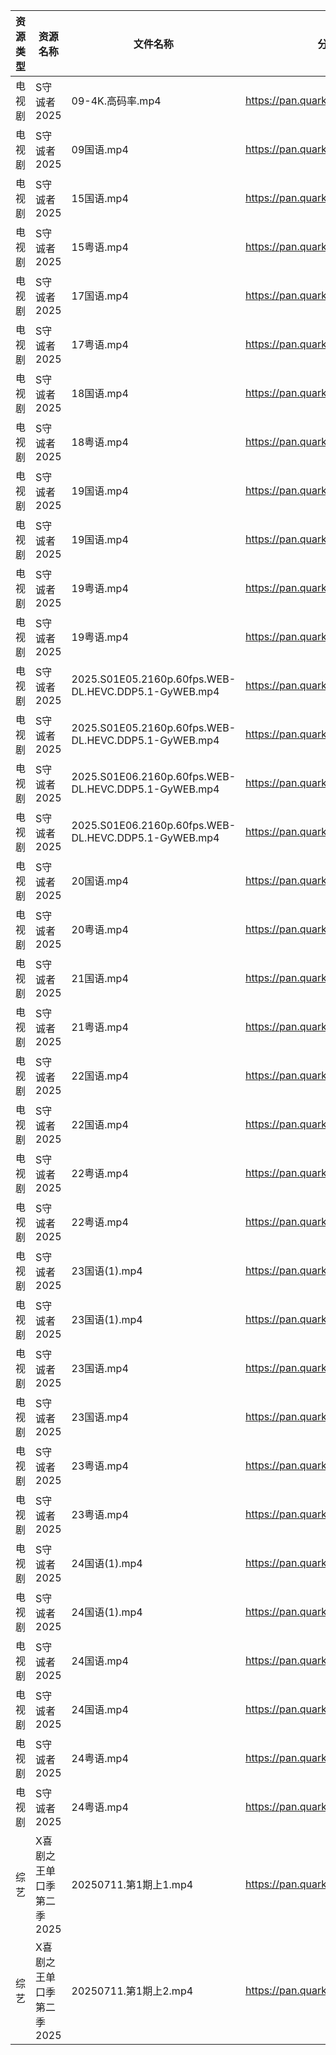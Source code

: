 | 资源类型 | 资源名称            | 文件名称                                                 | 分享链接                                | 更新时间                |
| ---- | --------------- | ---------------------------------------------------- | ----------------------------------- | ------------------- |
| 电视剧  | S守诚者2025        | 09-4K.高码率.mp4                                        | https://pan.quark.cn/s/1b4e789d7898 | 2025-09-11 10:23:10 |
| 电视剧  | S守诚者2025        | 09国语.mp4                                             | https://pan.quark.cn/s/1b4e789d7898 | 2025-09-11 10:23:04 |
| 电视剧  | S守诚者2025        | 15国语.mp4                                             | https://pan.quark.cn/s/1b4e789d7898 | 2025-09-11 10:23:00 |
| 电视剧  | S守诚者2025        | 15粤语.mp4                                             | https://pan.quark.cn/s/1b4e789d7898 | 2025-09-11 10:23:08 |
| 电视剧  | S守诚者2025        | 17国语.mp4                                             | https://pan.quark.cn/s/1b4e789d7898 | 2025-09-11 10:22:53 |
| 电视剧  | S守诚者2025        | 17粤语.mp4                                             | https://pan.quark.cn/s/1b4e789d7898 | 2025-09-11 10:22:45 |
| 电视剧  | S守诚者2025        | 18国语.mp4                                             | https://pan.quark.cn/s/1b4e789d7898 | 2025-09-11 10:22:48 |
| 电视剧  | S守诚者2025        | 18粤语.mp4                                             | https://pan.quark.cn/s/1b4e789d7898 | 2025-09-11 10:22:57 |
| 电视剧  | S守诚者2025        | 19国语.mp4                                             | https://pan.quark.cn/s/1b4e789d7898 | 2025-09-11 01:22:59 |
| 电视剧  | S守诚者2025        | 19国语.mp4                                             | https://pan.quark.cn/s/1b4e789d7898 | 2025-09-11 10:22:26 |
| 电视剧  | S守诚者2025        | 19粤语.mp4                                             | https://pan.quark.cn/s/1b4e789d7898 | 2025-09-11 01:22:54 |
| 电视剧  | S守诚者2025        | 19粤语.mp4                                             | https://pan.quark.cn/s/1b4e789d7898 | 2025-09-11 10:22:24 |
| 电视剧  | S守诚者2025        | 2025.S01E05.2160p.60fps.WEB-DL.HEVC.DDP5.1-GyWEB.mp4 | https://pan.quark.cn/s/1b4e789d7898 | 2025-09-11 10:23:17 |
| 电视剧  | S守诚者2025        | 2025.S01E05.2160p.60fps.WEB-DL.HEVC.DDP5.1-GyWEB.mp4 | https://pan.quark.cn/s/1b4e789d7898 | 2025-09-11 01:23:06 |
| 电视剧  | S守诚者2025        | 2025.S01E06.2160p.60fps.WEB-DL.HEVC.DDP5.1-GyWEB.mp4 | https://pan.quark.cn/s/1b4e789d7898 | 2025-09-11 10:23:14 |
| 电视剧  | S守诚者2025        | 2025.S01E06.2160p.60fps.WEB-DL.HEVC.DDP5.1-GyWEB.mp4 | https://pan.quark.cn/s/1b4e789d7898 | 2025-09-11 01:23:03 |
| 电视剧  | S守诚者2025        | 20国语.mp4                                             | https://pan.quark.cn/s/1b4e789d7898 | 2025-09-11 10:22:29 |
| 电视剧  | S守诚者2025        | 20粤语.mp4                                             | https://pan.quark.cn/s/1b4e789d7898 | 2025-09-11 10:22:41 |
| 电视剧  | S守诚者2025        | 21国语.mp4                                             | https://pan.quark.cn/s/1b4e789d7898 | 2025-09-11 10:22:38 |
| 电视剧  | S守诚者2025        | 21粤语.mp4                                             | https://pan.quark.cn/s/1b4e789d7898 | 2025-09-11 10:22:34 |
| 电视剧  | S守诚者2025        | 22国语.mp4                                             | https://pan.quark.cn/s/1b4e789d7898 | 2025-09-11 01:22:42 |
| 电视剧  | S守诚者2025        | 22国语.mp4                                             | https://pan.quark.cn/s/1b4e789d7898 | 2025-09-11 10:22:16 |
| 电视剧  | S守诚者2025        | 22粤语.mp4                                             | https://pan.quark.cn/s/1b4e789d7898 | 2025-09-11 01:22:29 |
| 电视剧  | S守诚者2025        | 22粤语.mp4                                             | https://pan.quark.cn/s/1b4e789d7898 | 2025-09-11 10:22:03 |
| 电视剧  | S守诚者2025        | 23国语(1).mp4                                          | https://pan.quark.cn/s/1b4e789d7898 | 2025-09-11 01:22:32 |
| 电视剧  | S守诚者2025        | 23国语(1).mp4                                          | https://pan.quark.cn/s/1b4e789d7898 | 2025-09-11 10:22:06 |
| 电视剧  | S守诚者2025        | 23国语.mp4                                             | https://pan.quark.cn/s/1b4e789d7898 | 2025-09-11 01:22:39 |
| 电视剧  | S守诚者2025        | 23国语.mp4                                             | https://pan.quark.cn/s/1b4e789d7898 | 2025-09-11 10:22:12 |
| 电视剧  | S守诚者2025        | 23粤语.mp4                                             | https://pan.quark.cn/s/1b4e789d7898 | 2025-09-11 01:22:22 |
| 电视剧  | S守诚者2025        | 23粤语.mp4                                             | https://pan.quark.cn/s/1b4e789d7898 | 2025-09-11 10:21:51 |
| 电视剧  | S守诚者2025        | 24国语(1).mp4                                          | https://pan.quark.cn/s/1b4e789d7898 | 2025-09-11 01:22:35 |
| 电视剧  | S守诚者2025        | 24国语(1).mp4                                          | https://pan.quark.cn/s/1b4e789d7898 | 2025-09-11 10:22:10 |
| 电视剧  | S守诚者2025        | 24国语.mp4                                             | https://pan.quark.cn/s/1b4e789d7898 | 2025-09-11 01:22:46 |
| 电视剧  | S守诚者2025        | 24国语.mp4                                             | https://pan.quark.cn/s/1b4e789d7898 | 2025-09-11 10:22:20 |
| 电视剧  | S守诚者2025        | 24粤语.mp4                                             | https://pan.quark.cn/s/1b4e789d7898 | 2025-09-11 01:22:26 |
| 电视剧  | S守诚者2025        | 24粤语.mp4                                             | https://pan.quark.cn/s/1b4e789d7898 | 2025-09-11 10:21:58 |
| 综艺   | X喜剧之王单口季第二季2025 | 20250711.第1期上1.mp4                                   | https://pan.quark.cn/s/b5da5deaaa44 | 2025-09-11 01:34:52 |
| 综艺   | X喜剧之王单口季第二季2025 | 20250711.第1期上2.mp4                                   | https://pan.quark.cn/s/b5da5deaaa44 | 2025-09-11 01:34:49 |
